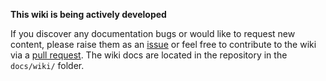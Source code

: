 <!-- markdownlint-disable MD041 MD036 -->
**This wiki is being actively developed**
<!-- markdownlint-restore -->

If you discover any documentation bugs or would like to request new content, please raise them as an [issue](https://github.com/Azure/terraform-azurerm-alz-landing-zone/issues) or feel free to contribute to the wiki via a [pull request](https://github.com/Azure/terraform-azurerm-alz-landing-zone/pulls).
The wiki docs are located in the repository in the `docs/wiki/` folder.
